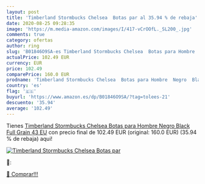 ```yaml
---
layout: post
title: 'Timberland Stormbucks Chelsea  Botas par al 35.94 % de rebaja'
date: 2020-08-25 09:28:35
image: 'https://m.media-amazon.com/images/I/417-vCrOOfL._SL200_.jpg'
comments: true
category: ofertas
author: ring
slug: 'B01846O9SA-es Timberland Stormbucks Chelsea  Botas para Hombre  Negro  Black Full Grain   43 EU'
actualPrice: 102.49 EUR
currency: EUR
price: 102.49
comparePrice: 160.0 EUR
prodname: 'Timberland Stormbucks Chelsea  Botas para Hombre  Negro  Black Full Grain   43 EU'
country: 'es'
flag: '🇪🇸'
buyurl: 'https://www.amazon.es/dp/B01846O9SA/?tag=tolees-21'
descuento: '35.94'
average: '102.49'
---
```


Tienes [Timberland Stormbucks Chelsea  Botas para Hombre  Negro  Black Full Grain   43 EU](https://www.amazon.es/dp/B01846O9SA/?tag=tolees-21) con precio final de  102.49 EUR (original: 160.0 EUR) (35.94 %  de rebaja) aqui!

[![Timberland Stormbucks Chelsea  Botas par](https://m.media-amazon.com/images/I/417-vCrOOfL._SL200_.jpg)](https://www.amazon.es/dp/B01846O9SA/?tag=tolees-21)

🔎:


[🛒 Comprar!!!](https://www.amazon.es/dp/B01846O9SA/?tag=tolees-21)
